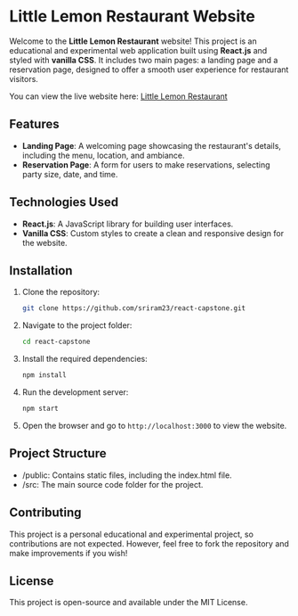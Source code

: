 # Little Lemon Restaurant Website

Welcome to the **Little Lemon Restaurant** website! This project is an educational and experimental web application built using **React.js** and styled with **vanilla CSS**. It includes two main pages: a landing page and a reservation page, designed to offer a smooth user experience for restaurant visitors.

You can view the live website here: [Little Lemon Restaurant](https://little-lemon-ten-bay.vercel.app/)

## Features

- **Landing Page**: A welcoming page showcasing the restaurant's details, including the menu, location, and ambiance.
- **Reservation Page**: A form for users to make reservations, selecting party size, date, and time.

## Technologies Used

- **React.js**: A JavaScript library for building user interfaces.
- **Vanilla CSS**: Custom styles to create a clean and responsive design for the website.

## Installation

1. Clone the repository:
   ```bash
   git clone https://github.com/sriram23/react-capstone.git
   ```
2. Navigate to the project folder:
   ```bash
   cd react-capstone
   ```
3. Install the required dependencies:
   ```bash
   npm install
   ```
4. Run the development server:
   ```bash
   npm start
   ```
5. Open the browser and go to `http://localhost:3000` to view the website.

## Project Structure
- /public: Contains static files, including the index.html file.
- /src: The main source code folder for the project.

## Contributing

This project is a personal educational and experimental project, so contributions are not expected. However, feel free to fork the repository and make improvements if you wish!

## License
This project is open-source and available under the MIT License.